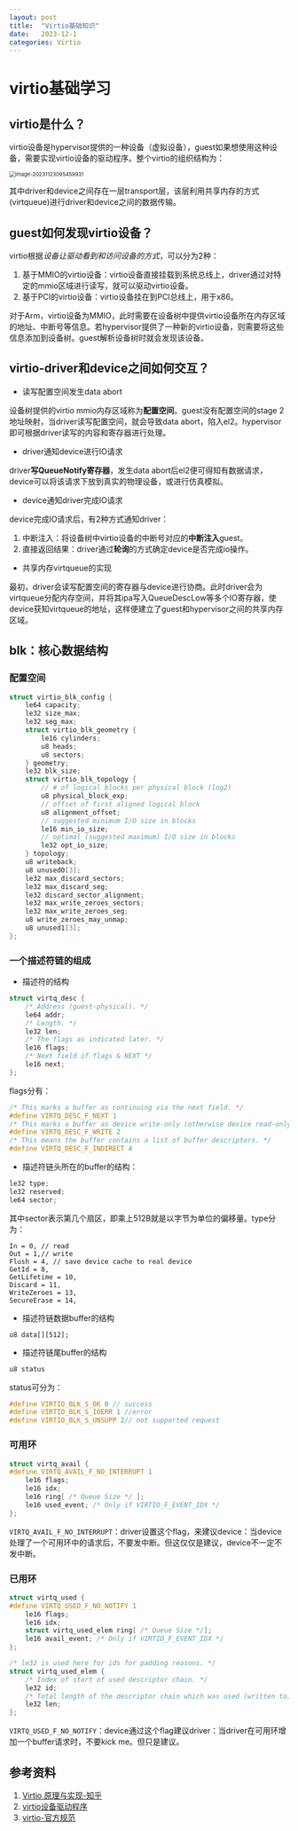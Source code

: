 ```yaml
---
layout: post
title:  "Virtio基础知识"
date:   2023-12-1 
categories: Virtio
---
```

# virtio基础学习

## virtio是什么？

virtio设备是hypervisor提供的一种设备（虚拟设备），guest如果想使用这种设备，需要实现virtio设备的驱动程序。整个virtio的组织结构为：

<img src="https://camo.githubusercontent.com/c9205b73446a0ffee68b9a8665e655ad42cce287f0f433f971cc23511c2a346b/68747470733a2f2f6d6470696373346c67772e6f73732d636e2d6265696a696e672e616c6979756e63732e636f6d2f616c6979756e2f696d6167652d32303233313132333039353435393933312e706e67" alt="image-20231123095459931" style="zoom: 67%;" />

其中driver和device之间存在一层transport层，该层利用共享内存的方式(virtqueue)进行driver和device之间的数据传输。

## guest如何发现virtio设备？

virtio根据*设备让驱动看到和访问设备的方式*，可以分为2种：

1. 基于MMIO的virtio设备：virtio设备直接挂载到系统总线上，driver通过对特定的mmio区域进行读写，就可以驱动virtio设备。
2. 基于PCI的virtio设备：virtio设备挂在到PCI总线上，用于x86。

对于Arm，virtio设备为MMIO，此时需要在设备树中提供virtio设备所在内存区域的地址、中断号等信息。若hypervisor提供了一种新的virtio设备，则需要将这些信息添加到设备树。guest解析设备树时就会发现该设备。

## virtio-driver和device之间如何交互？

* 读写配置空间发生data abort

设备树提供的virtio mmio内存区域称为**配置空间**。guest没有配置空间的stage 2地址映射，当driver读写配置空间，就会导致data abort，陷入el2。hypervisor即可根据driver读写的内容和寄存器进行处理。

* driver通知device进行IO请求

driver**写QueueNotify寄存器**，发生data abort后el2便可得知有数据请求，device可以将该请求下放到真实的物理设备，或进行仿真模拟。

* device通知driver完成IO请求

device完成IO请求后，有2种方式通知driver：

1. 中断注入：将设备树中virtio设备的中断号对应的**中断注入**guest。
2. 直接返回结果：driver通过**轮询**的方式确定device是否完成io操作。

* 共享内存virtqueue的实现

最初，driver会读写配置空间的寄存器与device进行协商。此时driver会为virtqueue分配内存空间，并将其ipa写入QueueDescLow等多个IO寄存器，使device获知virtqueue的地址，这样便建立了guest和hypervisor之间的共享内存区域。

## blk：核心数据结构

### 配置空间

```c
struct virtio_blk_config {
    le64 capacity;
    le32 size_max;
    le32 seg_max;
    struct virtio_blk_geometry {
        le16 cylinders;
        u8 heads;
        u8 sectors;
    } geometry;
    le32 blk_size;
    struct virtio_blk_topology {
        // # of logical blocks per physical block (log2)
        u8 physical_block_exp;
        // offset of first aligned logical block
        u8 alignment_offset;
        // suggested minimum I/O size in blocks
        le16 min_io_size;
        // optimal (suggested maximum) I/O size in blocks
        le32 opt_io_size;
    } topology;
    u8 writeback;
    u8 unused0[3];
    le32 max_discard_sectors;
    le32 max_discard_seg;
    le32 discard_sector_alignment;
    le32 max_write_zeroes_sectors;
    le32 max_write_zeroes_seg;
    u8 write_zeroes_may_unmap;
    u8 unused1[3];
};
```

### 一个描述符链的组成

* 描述符的结构

```c
struct virtq_desc {
    /* Address (guest-physical). */
    le64 addr;
    /* Length. */
    le32 len;
    /* The flags as indicated later. */
    le16 flags;
    /* Next field if flags & NEXT */
    le16 next;
};
```

flags分有：

```c
/* This marks a buffer as continuing via the next field. */
#define VIRTQ_DESC_F_NEXT 1
/* This marks a buffer as device write-only (otherwise device read-only). */
#define VIRTQ_DESC_F_WRITE 2
/* This means the buffer contains a list of buffer descriptors. */
#define VIRTQ_DESC_F_INDIRECT 4
```

* 描述符链头所在的buffer的结构：

```c
le32 type;
le32 reserved;
le64 sector;
```

其中sector表示第几个扇区，即乘上512B就是以字节为单位的偏移量。type分为：

```
In = 0, // read
Out = 1,// write
Flush = 4, // save device cache to real device
GetId = 8,
GetLifetime = 10,
Discard = 11,
WriteZeroes = 13,
SecureErase = 14,
```

* 描述符链数据buffer的结构

```
u8 data[][512];
```

* 描述符链尾buffer的结构

```c
u8 status
```

status可分为：

```c
#define VIRTIO_BLK_S_OK 0 // success
#define VIRTIO_BLK_S_IOERR 1 //error
#define VIRTIO_BLK_S_UNSUPP 2// not supported request
```

### 可用环

```c
struct virtq_avail {
#define VIRTQ_AVAIL_F_NO_INTERRUPT 1
    le16 flags;
    le16 idx;
    le16 ring[ /* Queue Size */ ];
    le16 used_event; /* Only if VIRTIO_F_EVENT_IDX */
};
```

`VIRTQ_AVAIL_F_NO_INTERRUPT`：driver设置这个flag，来建议device：当device处理了一个可用环中的请求后，不要发中断。但这仅仅是建议，device不一定不发中断。

### 已用环

```c
struct virtq_used {
#define VIRTQ_USED_F_NO_NOTIFY 1
    le16 flags; 
    le16 idx;
    struct virtq_used_elem ring[ /* Queue Size */];
    le16 avail_event; /* Only if VIRTIO_F_EVENT_IDX */
};

/* le32 is used here for ids for padding reasons. */
struct virtq_used_elem {
    /* Index of start of used descriptor chain. */
    le32 id;
    /* Total length of the descriptor chain which was used (written to) */
    le32 len;
};
```

`VIRTQ_USED_F_NO_NOTIFY`：device通过这个flag建议driver：当driver在可用环增加一个buffer请求时，不要kick me。但只是建议。

## 参考资料

1. [Virtio 原理与实现-知乎](https://zhuanlan.zhihu.com/p/639301753?utm_psn=1704906158266068992)
2. [virtio设备驱动程序](https://rcore-os.cn/rCore-Tutorial-Book-v3/chapter9/2device-driver-2.html#)
3. [virtio-官方规范](https://docs.oasis-open.org/virtio/virtio/v1.1/csprd01/virtio-v1.1-csprd01.pdf)